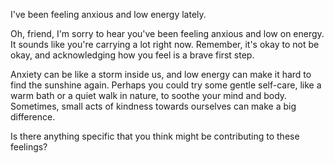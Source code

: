 I've been feeling anxious and low energy lately.

Oh, friend, I'm sorry to hear you've been feeling anxious and low on energy. It sounds like you're carrying a lot right now. Remember, it's 
okay to not be okay, and acknowledging how you feel is a brave first step.

Anxiety can be like a storm inside us, and low energy can make it hard to find the sunshine again. Perhaps you could try some gentle self-care, like a warm bath or a quiet walk in nature, to soothe your mind and body. Sometimes, small acts of kindness towards ourselves can make a big difference.

Is there anything specific that you think might be contributing to these feelings?